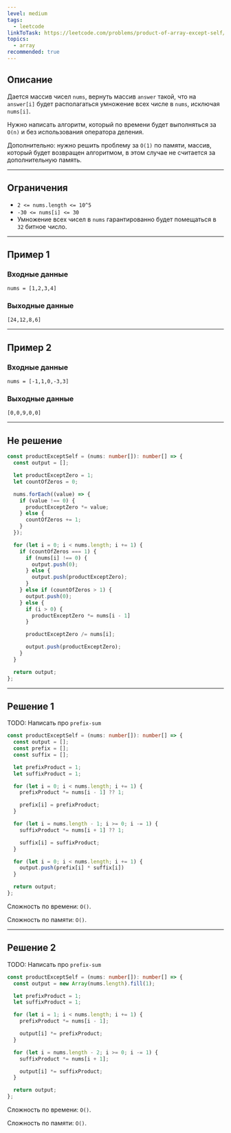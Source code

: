 ```yaml
---
level: medium
tags:
  - leetcode
linkToTask: https://leetcode.com/problems/product-of-array-except-self/description/
topics:
  - array
recommended: true
---
```

## Описание

Дается массив чисел `nums`, вернуть массив `answer` такой, что на `answer[i]` будет располагаться умножение всех числе в `nums`, исключая `nums[i]`.

Нужно написать алгоритм, который по времени будет выполняться за `O(n)` и без использования оператора деления. 

Дополнительно: нужно решить проблему за `O(1)` по памяти, массив, который будет возвращен алгоритмом, в этом случае не считается за дополнительную память.

---
## Ограничения

- `2 <= nums.length <= 10^5`
- `-30 <= nums[i] <= 30`
- Умножение всех чисел в `nums` гарантированно будет помещаться в `32` битное число.

---
## Пример 1

### Входные данные

```
nums = [1,2,3,4]
```
### Выходные данные

```
[24,12,8,6]
```

---
## Пример 2

### Входные данные

```
nums = [-1,1,0,-3,3]
```
### Выходные данные

```
[0,0,9,0,0]
```

---
## Не решение

```typescript
const productExceptSelf = (nums: number[]): number[] => {
  const output = [];

  let productExceptZero = 1;
  let countOfZeros = 0;

  nums.forEach((value) => {
    if (value !== 0) {
      productExceptZero *= value;
    } else {
      countOfZeros += 1;
    }
  });

  for (let i = 0; i < nums.length; i += 1) {
    if (countOfZeros === 1) {
      if (nums[i] !== 0) {
        output.push(0);
      } else {
        output.push(productExceptZero);
      }
    } else if (countOfZeros > 1) {
      output.push(0);
    } else {
      if (i > 0) {
        productExceptZero *= nums[i - 1]
      }

      productExceptZero /= nums[i];

      output.push(productExceptZero);
    }
  }

  return output;
};
```

---
## Решение 1

TODO: Написать про `prefix-sum`

```typescript
const productExceptSelf = (nums: number[]): number[] => {
  const output = [];
  const prefix = [];
  const suffix = [];

  let prefixProduct = 1;
  let suffixProduct = 1;

  for (let i = 0; i < nums.length; i += 1) {
    prefixProduct *= nums[i - 1] ?? 1;

    prefix[i] = prefixProduct;
  }

  for (let i = nums.length - 1; i >= 0; i -= 1) {
    suffixProduct *= nums[i + 1] ?? 1;

    suffix[i] = suffixProduct;
  }

  for (let i = 0; i < nums.length; i += 1) {
    output.push(prefix[i] * suffix[i])
  }

  return output;
};
```

Сложность по времени: `O()`.

Сложность по памяти: `O()`.

---
## Решение 2

TODO: Написать про `prefix-sum`

```typescript
const productExceptSelf = (nums: number[]): number[] => {
  const output = new Array(nums.length).fill(1);

  let prefixProduct = 1;
  let suffixProduct = 1;

  for (let i = 1; i < nums.length; i += 1) {
    prefixProduct *= nums[i - 1];

    output[i] *= prefixProduct;
  }

  for (let i = nums.length - 2; i >= 0; i -= 1) {
    suffixProduct *= nums[i + 1];

    output[i] *= suffixProduct;
  }

  return output;
};
```

Сложность по времени: `O()`.

Сложность по памяти: `O()`.